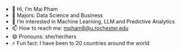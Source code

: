 - 👋 Hi, I’m Mai Pham
- 👀 Majors: Data Science and Business
- 🌱 I’m interested in Machine Learning, LLM and Predictive Analytics
- 📫 How to reach me: mpham8@u.rochester.edu
- 😄 Pronouns: she/her/hers
- ⚡ Fun fact: I have been to 20 countries around the world

<!---
maingocpham/maingocpham is a ✨ special ✨ repository because its `README.md` (this file) appears on your GitHub profile.
You can click the Preview link to take a look at your changes.
--->

